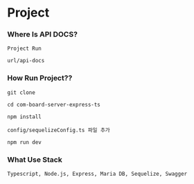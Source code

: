 # Project

### Where Is API DOCS?
```
Project Run

url/api-docs
```

### How Run Project??

```
git clone

cd com-board-server-express-ts

npm install

config/sequelizeConfig.ts 파일 추가

npm run dev
```

### What Use Stack
```
Typescript, Node.js, Express, Maria DB, Sequelize, Swagger
```
